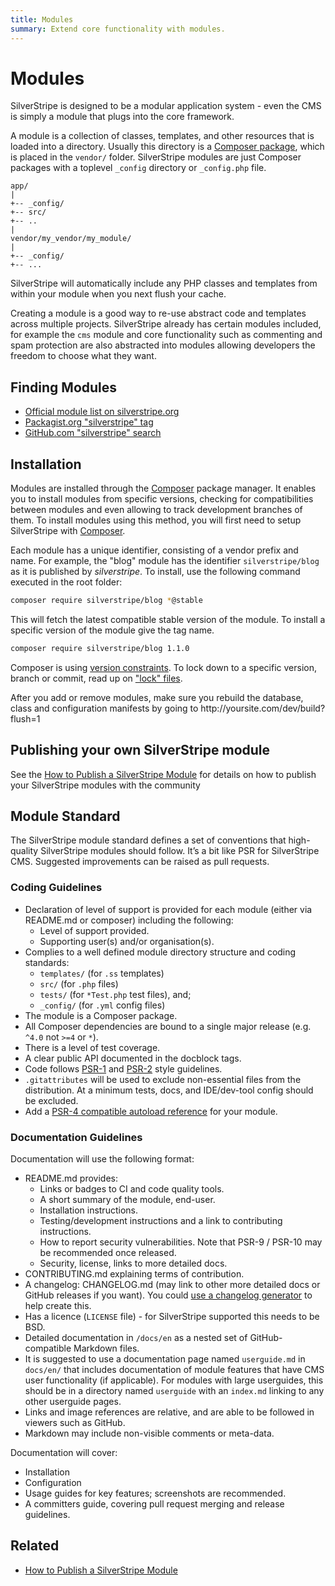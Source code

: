 ```yaml
---
title: Modules
summary: Extend core functionality with modules.
---
```


# Modules

SilverStripe is designed to be a modular application system - even the CMS is simply a module that plugs into the core
framework.

A module is a collection of classes, templates, and other resources that is loaded into a directory.
Usually this directory is a [Composer package](https://getcomposer.org/), which is placed in the `vendor/` folder.
SilverStripe modules are just Composer packages with a toplevel `_config` directory or `_config.php` file.

```
app/
|
+-- _config/
+-- src/
+-- ..
|
vendor/my_vendor/my_module/
|
+-- _config/
+-- ...
```

SilverStripe will automatically include any PHP classes and templates from within your module when you next flush your
cache.

Creating a module is a good way to re-use abstract code and templates across multiple projects. SilverStripe already
has certain modules included, for example the `cms` module and core functionality such as commenting and spam protection
are also abstracted into modules allowing developers the freedom to choose what they want.


## Finding Modules

* [Official module list on silverstripe.org](http://addons.silverstripe.org/)
* [Packagist.org "silverstripe" tag](https://packagist.org/search/?tags=silverstripe)
* [GitHub.com "silverstripe" search](https://github.com/search?q=silverstripe)

## Installation

Modules are installed through the [Composer](http://getcomposer.org) package manager. It
enables you to install modules from specific versions, checking for compatibilities between modules and even allowing
to track development branches of them. To install modules using this method, you will first need to setup SilverStripe
with [Composer](../../getting_started/composer).

Each module has a unique identifier, consisting of a vendor prefix and name. For example, the "blog" module has the
identifier `silverstripe/blog` as it is published by *silverstripe*. To install, use the following command executed in
the root folder:

```bash
composer require silverstripe/blog *@stable
```

This will fetch the latest compatible stable version of the module. To install a specific version of the module give the
tag name.

```bash
composer require silverstripe/blog 1.1.0
```

Composer is using [version constraints](https://getcomposer.org/doc/articles/versions.md).
To lock down to a specific version, branch or commit, read up on
["lock" files](http://getcomposer.org/doc/01-basic-usage.md#composer-lock-the-lock-file).

<div class="notice" markdown="1">
After you add or remove modules, make sure you rebuild the database, class and configuration manifests by going to http://yoursite.com/dev/build?flush=1
</div>

## Publishing your own SilverStripe module

See the [How to Publish a SilverStripe Module](how_tos/publish_a_module) for details on how to publish your SilverStripe
modules with the community

## Module Standard

The SilverStripe module standard defines a set of conventions that high-quality SilverStripe modules should follow. It’s a bit like PSR for SilverStripe CMS. Suggested improvements can be raised as pull requests.

### Coding Guidelines

 * Declaration of level of support is provided for each module (either via README.md or composer) including the following:
   * Level of support provided.
   * Supporting user(s) and/or organisation(s).
 * Complies to a well defined module directory structure and coding standards:
   * `templates/` (for `.ss` templates)
   * `src/` (for `.php` files)
   * `tests/` (for `*Test.php` test files), and;
   * `_config/` (for `.yml` config files)
 * The module is a Composer package.
 * All Composer dependencies are bound to a single major release (e.g. `^4.0` not `>=4` or `*`).
 * There is a level of test coverage.
 * A clear public API documented in the docblock tags.
 * Code follows [PSR-1](http://www.php-fig.org/psr/psr-1/) and [PSR-2](http://www.php-fig.org/psr/psr-2/) style guidelines.
 * `.gitattributes` will be used to exclude non-essential files from the distribution. At a minimum tests, docs, and IDE/dev-tool config should be excluded.
 * Add a [PSR-4 compatible autoload reference](https://getcomposer.org/doc/04-schema.md#psr-4) for your module.

### Documentation Guidelines

Documentation will use the following format:

 * README.md provides:
   * Links or badges to CI and code quality tools.
   * A short summary of the module, end-user.
   * Installation instructions.
   * Testing/development instructions and a link to contributing instructions.
   * How to report security vulnerabilities. Note that PSR-9 / PSR-10 may be recommended once released.
   * Security, license, links to more detailed docs.
 * CONTRIBUTING.md explaining terms of contribution.
 * A changelog: CHANGELOG.md (may link to other more detailed docs or GitHub releases if you want). You could [use a changelog generator](https://github.com/skywinder/Github-Changelog-Generator) to help create this.
 * Has a licence (`LICENSE` file) - for SilverStripe supported this needs to be BSD.
 * Detailed documentation in `/docs/en` as a nested set of GitHub-compatible Markdown files.
 * It is suggested to use a documentation page named `userguide.md` in `docs/en/` that includes documentation of module features that have CMS user functionality (if applicable). For modules with large userguides, this should be in a directory named `userguide` with an `index.md` linking to any other userguide pages.
 * Links and image references are relative, and are able to be followed in viewers such as GitHub.
 * Markdown may include non-visible comments or meta-data.

Documentation will cover:

 * Installation
 * Configuration
 * Usage guides for key features; screenshots are recommended.
 * A committers guide, covering pull request merging and release guidelines.

## Related

* [How to Publish a SilverStripe Module](how_tos/publish_a_module)
